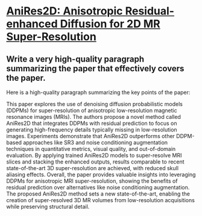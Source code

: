 # [AniRes2D: Anisotropic Residual-enhanced Diffusion for 2D MR   Super-Resolution](https://arxiv.org/abs/2312.04385)

## Write a very high-quality paragraph summarizing the paper that effectively covers the paper.

 Here is a high-quality paragraph summarizing the key points of the paper:

This paper explores the use of denoising diffusion probabilistic models (DDPMs) for super-resolution of anisotropic low-resolution magnetic resonance images (MRIs). The authors propose a novel method called AniRes2D that integrates DDPMs with residual prediction to focus on generating high-frequency details typically missing in low-resolution images. Experiments demonstrate that AniRes2D outperforms other DDPM-based approaches like SR3 and noise conditioning augmentation techniques in quantitative metrics, visual quality, and out-of-domain evaluation. By applying trained AniRes2D models to super-resolve MRI slices and stacking the enhanced outputs, results comparable to recent state-of-the-art 3D super-resolution are achieved, with reduced skull aliasing effects. Overall, the paper provides valuable insights into leveraging DDPMs for anisotropic MRI super-resolution, showing the benefits of residual prediction over alternatives like noise conditioning augmentation. The proposed AniRes2D method sets a new state-of-the-art, enabling the creation of super-resolved 3D MR volumes from low-resolution acquisitions while preserving structural detail.
